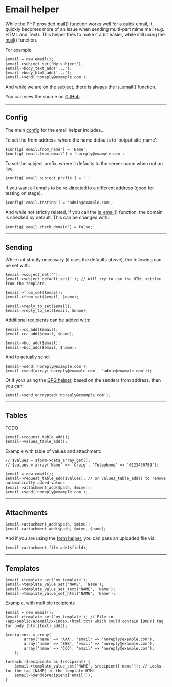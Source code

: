 
# Email helper

While the PHP provided [mail](https://php.net/mail)() function works well for a quick email, it quickly becomes more of an issue when sending multi-part mime mail (e.g. HTML and Text). This helper tries to make it a bit easier, while still using the [mail](https://php.net/mail)() function.

For example:

	$email = new email();
	$email->subject_set('My subject');
	$email->body_text_add('...');
	$email->body_html_add('...');
	$email->send('noreply@example.com');

And while we are on the subject, there is always the [is_email](../../doc/system/functions.md)() function.

You can view the source on [GitHub](https://github.com/craigfrancis/framework/blob/master/framework/0.1/library/class/email.php).

---

## Config

The main [config](../../doc/setup/config.md) for the email helper includes...

To set the from address, where the name defaults to 'output.site_name':

	$config['email.from_name'] = 'Name';
	$config['email.from_email'] = 'noreply@example.com';

To set the subject prefix, where it defaults to the server name when not on live.

	$config['email.subject_prefix'] = '';

If you want all emails to be re-directed to a different address (good for testing on stage).

	$config['email.testing'] = 'admin@example.com';

And while not strictly related, if you call the [is_email](../../doc/system/functions.md)() function, the domain is checked by default. This can be changed with:

	$config['email.check_domain'] = false;

---

## Sending

While not strictly necessary (it uses the defaults above), the following can be set with:

	$email->subject_set('');
	$email->subject_default_set(''); // Will try to use the HTML <title> from the template.

	$email->from_set($email);
	$email->from_set($email, $name);

	$email->reply_to_set($email);
	$email->reply_to_set($email, $name);

Additional recipients can be added with:

	$email->cc_add($email);
	$email->cc_add($email, $name);

	$email->bcc_add($email);
	$email->bcc_add($email, $name);

And to actually send:

	$email->send('noreply@example.com');
	$email->send(array('noreply@example.com', 'admin@example.com'));

Or if your using the [GPG helper](../../doc/helpers/gpg.md), based on the senders from address, then you can:

	$email->send_encrypted('noreply@example.com');

---

## Tables

TODO

	$email->request_table_add();
	$email->values_table_add();

Example with table of values and attachment:

	// $values = $form->data_array_get();
	// $values = array('Name' => 'Craig', 'Telephone' => '0123456789');

	$email = new email();
	$email->request_table_add($values); // or values_table_add() to remove automatically added values
	$email->attachment_add($path, $mime);
	$email->send('noreply@example.com');

---

## Attachments

	$email->attachment_add($path, $mime);
	$email->attachment_add($path, $mime, $name);

And if you are using the [form helper](../../doc/helpers/form.md), you can pass an uploaded file via:

	$email->attachment_file_add($field);

---

## Templates

	$email->template_set('my_template');
	$email->template_value_set('NAME', 'Name');
	$email->template_value_set_text('NAME', 'Name');
	$email->template_value_set_html('NAME', 'Name');

Example, with multiple recipients

	$email = new email();
	$email->template_set('my_template'); // File in /app/public/a/email/x/index.(html|txt) which could contain [BODY] tag for body_(html|text)_add();

	$recipients = array(
			array('name' => 'AAA', 'email' => 'noreply@example.com'),
			array('name' => 'BBB', 'email' => 'noreply@example.com'),
			array('name' => 'CCC', 'email' => 'noreply@example.com'),
		);

	foreach ($recipients as $recipient) {
		$email->template_value_set('NAME', $recipient['name']); // Looks for the tag [NAME] in the template HTML
		$email->send($recipient['email']);
	}
